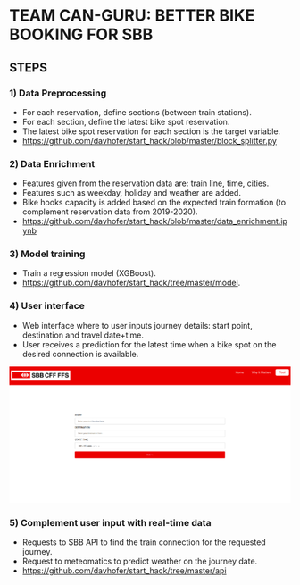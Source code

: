 #  TEAM CAN-GURU: BETTER BIKE BOOKING FOR SBB

## STEPS

### 1) Data Preprocessing

* For each reservation, define sections (between train stations).
* For each section, define the latest bike spot reservation.
* The latest bike spot reservation for each section is the target variable.
* https://github.com/davhofer/start_hack/blob/master/block_splitter.py

### 2) Data Enrichment

* Features given from the reservation data are: train line, time, cities.
* Features such as weekday, holiday and weather are added.
* Bike hooks capacity is added based on the expected train formation (to complement reservation data from 2019-2020).
* https://github.com/davhofer/start_hack/blob/master/data_enrichment.ipynb

### 3) Model training

* Train a regression model (XGBoost).
* https://github.com/davhofer/start_hack/tree/master/model.

### 4) User interface

* Web interface where to user inputs journey details: start point, destination and travel date+time.
* User receives a prediction for the latest time when a bike spot on the desired connection is available.

![Alt text](/website.png?raw=100x "Website")

### 5) Complement user input with real-time data
* Requests to SBB API to find the train connection for the requested journey.
* Request to meteomatics to predict weather on the journey date. 
* https://github.com/davhofer/start_hack/tree/master/api



